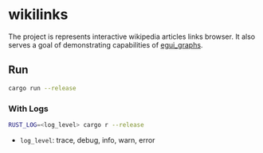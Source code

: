 # wikilinks

The project is represents interactive wikipedia articles links browser. It also serves a goal of demonstrating capabilities of [egui_graphs](https://github.com/blitzarx1/egui_graphs).

## Run
```bash
cargo run --release
```

### With Logs
```bash
RUST_LOG=<log_level> cargo r --release
``` 
* `log_level`: trace, debug, info, warn, error
